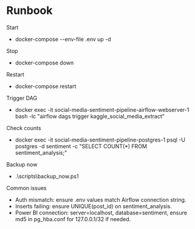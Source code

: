 # Runbook

Start
- docker-compose --env-file .env up -d

Stop
- docker-compose down

Restart
- docker-compose restart

Trigger DAG
- docker exec -it social-media-sentiment-pipeline-airflow-webserver-1 bash -lc "airflow dags trigger kaggle_social_media_extract"

Check counts
- docker exec -it social-media-sentiment-pipeline-postgres-1 psql -U postgres -d sentiment -c "SELECT COUNT(*) FROM sentiment_analysis;"

Backup now
- .\scripts\backup_now.ps1

Common issues
- Auth mismatch: ensure .env values match Airflow connection string.
- Inserts failing: ensure UNIQUE(post_id) on sentiment_analysis.
- Power BI connection: server=localhost, database=sentiment, ensure md5 in pg_hba.conf for 127.0.0.1/32 if needed.
